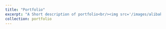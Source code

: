 ```yaml
---
title: "Portfolio"
excerpt: "A Short description of portfolio<br/><img src='/images/alibakhshi.jpg'>"
collection: portfolio
---
```



